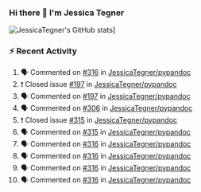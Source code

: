 ### Hi there 👋 I'm Jessica Tegner

![JessicaTegner's GitHub stats](https://github-readme-stats.vercel.app/api?username=jessicategner)]


### :zap: Recent Activity

<!--START_SECTION:activity-->
1. 🗣 Commented on [#316](https://github.com/JessicaTegner/pypandoc/issues/316) in [JessicaTegner/pypandoc](https://github.com/JessicaTegner/pypandoc)
2. ❗️ Closed issue [#197](https://github.com/JessicaTegner/pypandoc/issues/197) in [JessicaTegner/pypandoc](https://github.com/JessicaTegner/pypandoc)
3. 🗣 Commented on [#197](https://github.com/JessicaTegner/pypandoc/issues/197) in [JessicaTegner/pypandoc](https://github.com/JessicaTegner/pypandoc)
4. 🗣 Commented on [#306](https://github.com/JessicaTegner/pypandoc/issues/306) in [JessicaTegner/pypandoc](https://github.com/JessicaTegner/pypandoc)
5. ❗️ Closed issue [#315](https://github.com/JessicaTegner/pypandoc/issues/315) in [JessicaTegner/pypandoc](https://github.com/JessicaTegner/pypandoc)
6. 🗣 Commented on [#315](https://github.com/JessicaTegner/pypandoc/issues/315) in [JessicaTegner/pypandoc](https://github.com/JessicaTegner/pypandoc)
7. 🗣 Commented on [#316](https://github.com/JessicaTegner/pypandoc/issues/316) in [JessicaTegner/pypandoc](https://github.com/JessicaTegner/pypandoc)
8. 🗣 Commented on [#316](https://github.com/JessicaTegner/pypandoc/issues/316) in [JessicaTegner/pypandoc](https://github.com/JessicaTegner/pypandoc)
9. 🗣 Commented on [#316](https://github.com/JessicaTegner/pypandoc/issues/316) in [JessicaTegner/pypandoc](https://github.com/JessicaTegner/pypandoc)
10. 🗣 Commented on [#316](https://github.com/JessicaTegner/pypandoc/issues/316) in [JessicaTegner/pypandoc](https://github.com/JessicaTegner/pypandoc)
<!--END_SECTION:activity-->
